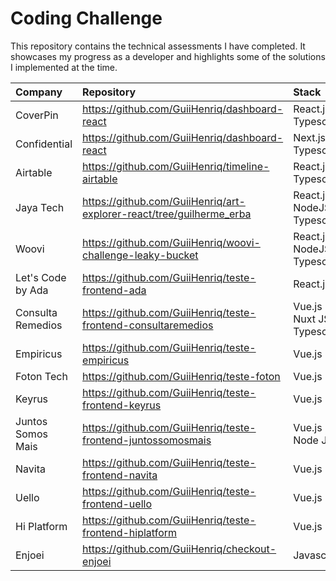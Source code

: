 # Coding Challenge

This repository contains the technical assessments I have completed. It showcases my progress as a developer and highlights some of the solutions I implemented at the time.

| Company           | Repository                                                   | Stack                   | Date      |
| :---------------- | :------------------------------------------------------------ | :---------------------------- | :-------- |
| CoverPin      | https://github.com/GuiiHenriq/dashboard-react                 | React.js + Typescript   | Sep/2025  |
| Confidential      | https://github.com/GuiiHenriq/dashboard-react                 | Next.js + Typescript   | Aug/2025  |
| Airtable          | https://github.com/GuiiHenriq/timeline-airtable               | React.js + Typescript   | Aug/2025  |
| Jaya Tech         | https://github.com/GuiiHenriq/art-explorer-react/tree/guilherme_erba    | React.js + NodeJS + Typescript   | Jul/2025  |
| Woovi             | https://github.com/GuiiHenriq/woovi-challenge-leaky-bucket    | React.js + NodeJS + Typescript         | May/2025  |
| Let's Code by Ada | https://github.com/GuiiHenriq/teste-frontend-ada              | React.js                      | Sep/2022  |
| Consulta Remedios | https://github.com/GuiiHenriq/teste-frontend-consultaremedios | Vue.js + Nuxt JS + Typescript | Sep/2022  |
| Empiricus         | https://github.com/GuiiHenriq/teste-empiricus                 | Vue.js                        | May/2021 |
| Foton Tech        | https://github.com/GuiiHenriq/teste-foton                     | Vue.js                        | Apr/2021  |
| Keyrus            | https://github.com/GuiiHenriq/teste-frontend-keyrus           | Vue.js                        | Feb/2021  |
| Juntos Somos Mais | https://github.com/GuiiHenriq/teste-frontend-juntossomosmais  | Vue.js + Node JS              | Feb/2021  |
| Navita            | https://github.com/GuiiHenriq/teste-frontend-navita           | Vue.js                        | Feb/2021  |
| Uello             | https://github.com/GuiiHenriq/teste-frontend-uello            | Vue.js                        | Feb/2021  |
| Hi Platform       | https://github.com/GuiiHenriq/teste-frontend-hiplatform       | Vue.js                        | Feb/2021  |
| Enjoei            | https://github.com/GuiiHenriq/checkout-enjoei                 | Javascript                    | Feb/2019  |
